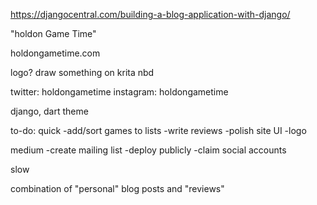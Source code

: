 https://djangocentral.com/building-a-blog-application-with-django/

"holdon Game Time"

holdongametime.com

logo?
draw something on krita nbd

twitter: holdongametime
instagram: holdongametime

django, dart theme

to-do:
quick
-add/sort games to lists
-write reviews
-polish site UI
-logo


medium
-create mailing list
-deploy publicly
-claim social accounts



slow


combination of "personal" blog posts and "reviews"